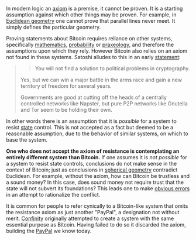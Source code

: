 In modern logic an [axiom](https://en.wikipedia.org/wiki/Axiom) is a premise, it cannot be proven. It is a starting assumption against which other things may be proven. For example, in [Euclidean geometry](https://en.wikipedia.org/wiki/Euclidean_geometry) one cannot prove that parallel lines never meet. It simply defines the particular geometry.

Proving statements about Bitcoin requires reliance on other systems, specifically [mathematics](https://en.wikipedia.org/wiki/Zermelo%E2%80%93Fraenkel_set_theory), [probability](https://en.wikipedia.org/wiki/Probability_axioms) or [praxeology](https://en.wikipedia.org/wiki/Praxeology), and therefore the assumptions upon which they rely. However Bitcoin also relies on an axiom not found in these systems. Satoshi alludes to this in an early [statement](http://satoshi.nakamotoinstitute.org/emails/cryptography/4):

>> You will not find a solution to political problems in cryptography.
>
> Yes, but we can win a major battle in the arms race and gain a new territory of freedom for several years.
>
> Governments are good at cutting off the heads of a centrally controlled networks like Napster, but pure P2P networks like Gnutella and Tor seem to be holding their own.

In other words there is an assumption that it is *possible* for a system to resist [state](Glossary#state) control. This is not accepted as a fact but deemed to be a reasonable assumption, due to the behavior of similar systems, on which to base the system.

**One who does not accept the axiom of resistance is contemplating an entirely different system than Bitcoin.** If one assumes it is *not possible* for a system to resist state controls, conclusions do not make sense in the context of Bitcoin; just as conclusions in [spherical geometry](https://en.wikipedia.org/wiki/Spherical_geometry) contradict Euclidean. For example, without the axiom, how can Bitcoin be trustless and a sound money? In this case, does sound money not require trust that the state will not subvert its foundations? This leads one to make [obvious errors](Hearn-Error) in an attempt to rationalize the conflict.

It is common for people to refer cynically to a Bitcoin-like system that omits the resistance axiom as just another "PayPal", a designation not without merit. [Confinity](https://en.wikipedia.org/wiki/Confinity) originally attempted to create a system with the same essential purpose as Bitcoin. Having failed to do so it discarded the axiom, building the [PayPal](https://en.wikipedia.org/wiki/PayPal) we know today.

